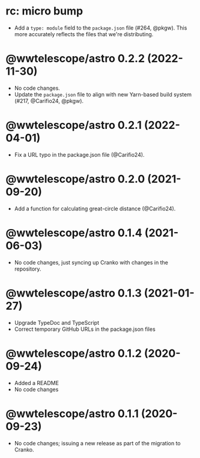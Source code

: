 # rc: micro bump

- Add a `type: module` field to the `package.json` file (#264, @pkgw). This more
  accurately reflects the files that we're distributing.


# @wwtelescope/astro 0.2.2 (2022-11-30)

- No code changes.
- Update the `package.json` file to align with new Yarn-based build system (#217, @Carifio24, @pkgw).


# @wwtelescope/astro 0.2.1 (2022-04-01)

- Fix a URL typo in the package.json file (@Carifio24).


# @wwtelescope/astro 0.2.0 (2021-09-20)

- Add a function for calculating great-circle distance (@Carifio24).


# @wwtelescope/astro 0.1.4 (2021-06-03)

- No code changes, just syncing up Cranko with changes in the repository.


# @wwtelescope/astro 0.1.3 (2021-01-27)

- Upgrade TypeDoc and TypeScript
- Correct temporary GitHub URLs in the package.json files


# @wwtelescope/astro 0.1.2 (2020-09-24)

- Added a README
- No code changes


# @wwtelescope/astro 0.1.1 (2020-09-23)

- No code changes; issuing a new release as part of the migration to Cranko.
